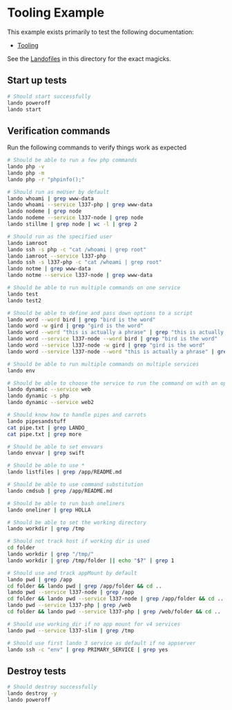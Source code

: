 Tooling Example
===============

This example exists primarily to test the following documentation:

* [Tooling](http://docs.devwithlando.io/config/tooling.html)

See the [Landofiles](http://docs.devwithlando.io/config/lando.html) in this directory for the exact magicks.

Start up tests
--------------

```bash
# Should start successfully
lando poweroff
lando start
```

Verification commands
---------------------

Run the following commands to verify things work as expected

```bash
# Should be able to run a few php commands
lando php -v
lando php -m
lando php -r "phpinfo();"

# Should run as meUser by default
lando whoami | grep www-data
lando whoami --service l337-php | grep www-data
lando nodeme | grep node
lando nodeme --service l337-node | grep node
lando stillme | grep node | wc -l | grep 2

# Should run as the specified user
lando iamroot
lando ssh -s php -c "cat /whoami | grep root"
lando iamroot --service l337-php
lando ssh -s l337-php -c "cat /whoami | grep root"
lando notme | grep www-data
lando notme --service l337-node | grep www-data

# Should be able to run multiple commands on one service
lando test
lando test2

# Should be able to define and pass down options to a script
lando word --word bird | grep "bird is the word"
lando word -w gird | grep "gird is the word"
lando word --word "this is actually a phrase" | grep "this is actually a phrase"
lando word --service l337-node --word bird | grep "bird is the word"
lando word --service l337-node -w gird | grep "gird is the word"
lando word --service l337-node --word "this is actually a phrase" | grep "this is actually a phrase"

# Should be able to run multiple commands on multiple services
lando env

# Should be able to choose the service to run the command on with an option
lando dynamic --service web
lando dynamic -s php
lando dynamic --service web2

# Should know how to handle pipes and carrots
lando pipesandstuff
cat pipe.txt | grep LANDO_
cat pipe.txt | grep more

# Should be able to set envvars
lando envvar | grep swift

# Should be able to use *
lando listfiles | grep /app/README.md

# Should be able to use command substitution
lando cmdsub | grep /app/README.md

# Should be able to run bash oneliners
lando oneliner | grep HOLLA

# Should be able to set the working directory
lando workdir | grep /tmp

# Should not track host if working dir is used
cd folder
lando workdir | grep "/tmp/"
lando workdir | grep /tmp/folder || echo "$?" | grep 1

# Should use and track appMount by default
lando pwd | grep /app
cd folder && lando pwd | grep /app/folder && cd ..
lando pwd --service l337-node | grep /app
cd folder && lando pwd --service l337-node | grep /app/folder && cd ..
lando pwd --service l337-php | grep /web
cd folder && lando pwd --service l337-php | grep /web/folder && cd ..

# Should use working_dir if no app mount for v4 services
lando pwd --service l337-slim | grep /tmp

# Should use first lando 3 service as default if no appserver
lando ssh -c "env" | grep PRIMARY_SERVICE | grep yes
```

Destroy tests
-------------

```bash
# Should destroy successfully
lando destroy -y
lando poweroff
```
